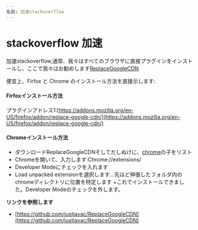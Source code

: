 ```yaml
---
名前: 加速stackoverflow
---
```


# stackoverflow 加速

加速stackoverflow,通常、我々はすべてのブラウザに直接プラグインをインストールし、ここで我々はお勧めします[ReplaceGoogleCDN](https://github.com/justjavac/ReplaceGoogleCDN)

便宜上、Firfox と Chrome のインストール方法を直接示します:

#### Firfoxインストール方法

プラグインアドレス1:[https://addons.mozilla.org/en-US/firefox/addon/replace-google-cdn/](https://addons.mozilla.org/en-US/firefox/addon/replace-google-cdn/)


#### Chromeインストール方法

+ ダウンロードReplaceGoogleCDNそしてだしぬけに、[chrome](https://github.com/justjavac/ReplaceGoogleCDN/tree/master/chrome)の子をリスト
+ Chromeを開いて、入力します:Chrome://extensions/
+ Developer Modeにチェックを入れます
+ Load unpacked extensionを選択します…先ほど伸張したフォルダ内のchromeディレクトリに位置を特定します
+これでインストールできました。Developer Modeのチェックを外します。


**リンクを参照します**

+ [https://github.com/justjavac/ReplaceGoogleCDN](https://github.com/justjavac/ReplaceGoogleCDN)
